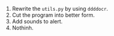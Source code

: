 1. Rewrite the `utils.py` by using `ddddocr`.
2. Cut the program into better form.
3. Add sounds to alert.
4. Nothinh.